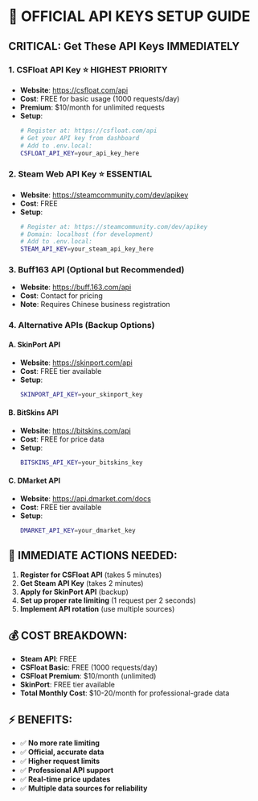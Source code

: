 # 🔑 **OFFICIAL API KEYS SETUP GUIDE**

## **CRITICAL: Get These API Keys IMMEDIATELY**

### **1. CSFloat API Key** ⭐ **HIGHEST PRIORITY**
- **Website**: https://csfloat.com/api
- **Cost**: FREE for basic usage (1000 requests/day)
- **Premium**: $10/month for unlimited requests
- **Setup**:
  ```bash
  # Register at: https://csfloat.com/api
  # Get your API key from dashboard
  # Add to .env.local:
  CSFLOAT_API_KEY=your_api_key_here
  ```

### **2. Steam Web API Key** ⭐ **ESSENTIAL**
- **Website**: https://steamcommunity.com/dev/apikey
- **Cost**: FREE
- **Setup**:
  ```bash
  # Register at: https://steamcommunity.com/dev/apikey
  # Domain: localhost (for development)
  # Add to .env.local:
  STEAM_API_KEY=your_steam_api_key_here
  ```

### **3. Buff163 API** (Optional but Recommended)
- **Website**: https://buff.163.com/api
- **Cost**: Contact for pricing
- **Note**: Requires Chinese business registration

### **4. Alternative APIs** (Backup Options)

#### **A. SkinPort API**
- **Website**: https://skinport.com/api
- **Cost**: FREE tier available
- **Setup**:
  ```bash
  SKINPORT_API_KEY=your_skinport_key
  ```

#### **B. BitSkins API**
- **Website**: https://bitskins.com/api
- **Cost**: FREE for price data
- **Setup**:
  ```bash
  BITSKINS_API_KEY=your_bitskins_key
  ```

#### **C. DMarket API**
- **Website**: https://api.dmarket.com/docs
- **Cost**: FREE tier available
- **Setup**:
  ```bash
  DMARKET_API_KEY=your_dmarket_key
  ```

## **🚀 IMMEDIATE ACTIONS NEEDED:**

1. **Register for CSFloat API** (takes 5 minutes)
2. **Get Steam API Key** (takes 2 minutes)
3. **Apply for SkinPort API** (backup)
4. **Set up proper rate limiting** (1 request per 2 seconds)
5. **Implement API rotation** (use multiple sources)

## **💰 COST BREAKDOWN:**
- **Steam API**: FREE
- **CSFloat Basic**: FREE (1000 requests/day)
- **CSFloat Premium**: $10/month (unlimited)
- **SkinPort**: FREE tier available
- **Total Monthly Cost**: $10-20/month for professional-grade data

## **⚡ BENEFITS:**
- ✅ **No more rate limiting**
- ✅ **Official, accurate data**
- ✅ **Higher request limits**
- ✅ **Professional API support**
- ✅ **Real-time price updates**
- ✅ **Multiple data sources for reliability** 